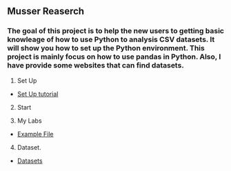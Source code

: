 ## Musser Reaserch

### The goal of this project is to help the new users to getting basic knowleage of how to use Python to analysis CSV datasets. It will show you how to set up the Python environment. This project is mainly focus on how to use pandas in Python. Also, I have provide some websites that can find datasets.

1. Set Up
* [Set Up tutorial](Set_Up/Set_up.md)

2. Start

3. My Labs
* [Example File](Example_File/Research_Filter.ipynb)

4. Dataset.
* [Datasets](Source.md)



